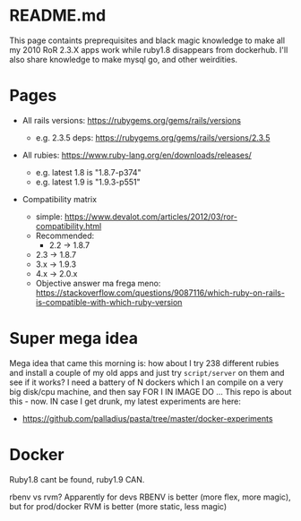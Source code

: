 README.md
=========

This page containts preprequisites and black magic knowledge to make all my 2010 RoR 2.3.X apps work
while ruby1.8 disappears from dockerhub.
I'll also share knowledge to make  mysql go, and other weirdities.

# Pages

*  All rails versions: https://rubygems.org/gems/rails/versions
   * e.g. 2.3.5 deps: https://rubygems.org/gems/rails/versions/2.3.5
*  All rubies: https://www.ruby-lang.org/en/downloads/releases/
   * e.g. latest 1.8 is "1.8.7-p374"
   * e.g. latest 1.9 is "1.9.3-p551"

*  Compatibility matrix
   * simple: https://www.devalot.com/articles/2012/03/ror-compatibility.html
   * Recommended:
     * 2.2 -> 1.8.7
    * 2.3 -> 1.8.7
    * 3.x -> 1.9.3
    * 4.x -> 2.0.x
   * Objective answer ma frega meno: https://stackoverflow.com/questions/9087116/which-ruby-on-rails-is-compatible-with-which-ruby-version

# Super mega idea

Mega idea that came this morning is: how about I try 238 different rubies and install a couple of my old apps and just try `script/server`
on them and see if it works? I need a battery of N dockers which I an compile on a very big disk/cpu machine, and then say FOR I IN IMAGE DO ...
This repo is about this - now. IN case I get drunk, my latest experiments are here:

* https://github.com/palladius/pasta/tree/master/docker-experiments 

# Docker

Ruby1.8 cant be found, ruby1.9 CAN.

rbenv vs rvm? Apparently for devs RBENV is better (more flex, more magic), but for prod/docker RVM is better (more static, less magic)
